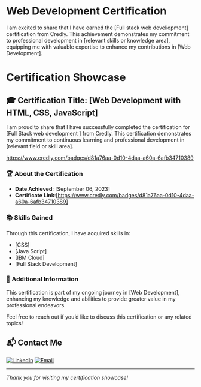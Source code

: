 # Web Development Certification
I am excited to share that I have earned the [Full stack web develiopment] certification from Credly. This achievement demonstrates my commitment to professional development in [relevant skills or knowledge area], equipping me with valuable expertise to enhance my contributions in [Web Development].
# Certification Showcase

## 🎓 Certification Title: [Web Development with HTML, CSS, JavaScript]

I am proud to share that I have successfully completed the certification for [Full Stack web development ] from Credly. This certification demonstrates my commitment to continuous learning and professional development in [relevant field or skill area].

https://www.credly.com/badges/d81a76aa-0d10-4daa-a60a-6afb34710389

### 🏆 About the Certification

- **Date Achieved**: [September 06, 2023]
- **Certificate Link**:[https://www.credly.com/badges/d81a76aa-0d10-4daa-a60a-6afb34710389]

### 📚 Skills Gained

Through this certification, I have acquired skills in:
- [CSS]
- [Java Script]
- [IBM Cloud]
- [Full Stack Development]

### 🔗 Additional Information

This certification is part of my ongoing journey in [Web Development], enhancing my knowledge and abilities to provide greater value in my professional endeavors.

Feel free to reach out if you’d like to discuss this certification or any related topics!

## 📬 Contact Me

[![LinkedIn](https://img.shields.io/badge/LinkedIn-Connect-blue?style=for-the-badge&logo=linkedin)](https://www.linkedin.com/in/sajid-jameel-721256178/)
[![Email](https://img.shields.io/badge/Email-Contact%20Me-orange?style=for-the-badge&logo=gmail)](mailto:sajidjamil.met@gmail.com)

---
*Thank you for visiting my certification showcase!*
